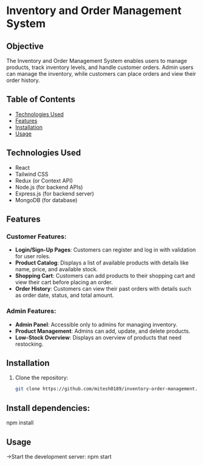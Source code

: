 # Inventory and Order Management System

## Objective
The Inventory and Order Management System enables users to manage products, track inventory levels, and handle customer orders. Admin users can manage the inventory, while customers can place orders and view their order history.

## Table of Contents
- [Technologies Used](#technologies-used)
- [Features](#features)
- [Installation](#installation)
- [Usage](#usage)

## Technologies Used
- React
- Tailwind CSS
- Redux (or Context API)
- Node.js (for backend APIs)
- Express.js (for backend server)
- MongoDB (for database)

## Features
### Customer Features:
- **Login/Sign-Up Pages**: Customers can register and log in with validation for user roles.
- **Product Catalog**: Displays a list of available products with details like name, price, and available stock.
- **Shopping Cart**: Customers can add products to their shopping cart and view their cart before placing an order.
- **Order History**: Customers can view their past orders with details such as order date, status, and total amount.

### Admin Features:
- **Admin Panel**: Accessible only to admins for managing inventory.
- **Product Management**: Admins can add, update, and delete products.
- **Low-Stock Overview**: Displays an overview of products that need restocking.

## Installation
1. Clone the repository:
   ```bash
   git clone https://github.com/mitesh0189/inventory-order-management.git


## Install dependencies:
npm install

## Usage ##

->Start the development server:
npm start




